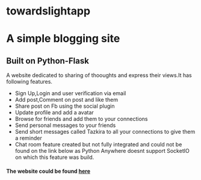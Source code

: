 # towardslightapp
<h1>A simple blogging site</h1>
<h2>Built on Python-Flask</h2>
A website dedicated to sharing of thooughts and express their views.It has following features.
<ul>
<li>Sign Up,Login and user verification via email</li>
<li>Add post,Comment on post and like them</li>
<li>Share post on Fb using the social plugin</li>
<li>Update profile and add a avatar</li>
<li>Browse for friends and add them to your connections</li>
<li>Send personal messages to your friends</li>
<li>Send short messages called Tazkira to all your connections to give them a reminder</li>
<li>Chat room feature created but not fully integrated and could not be found on the link below as Python Anywhere doesnt support SocketIO on which this feature was build.</li>

</ul>


<h4>The website could be found <a href="http://towardlight.pythonanywhere.com/">here</a></h4>
